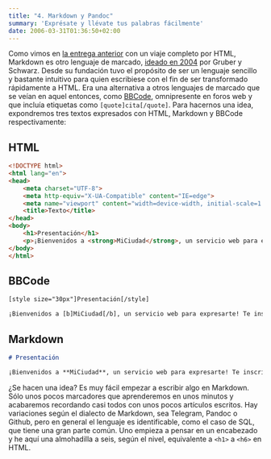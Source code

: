 ```yaml
---
title: "4. Markdown y Pandoc"
summary: 'Exprésate y llévate tus palabras fácilmente'
date: 2006-03-31T01:36:50+02:00
---
```


Como vimos en [la entrega anterior](html) con un viaje completo por HTML, Markdown es otro lenguaje de marcado, [ideado en 2004](https://daringfireball.net/projects/markdown/) por Gruber y Schwarz. Desde su fundación tuvo el propósito de ser un lenguaje sencillo y bastante intuitivo para quien escribiese con el fin de ser transformado rápidamente a HTML. Era una alternativa a otros lenguajes de marcado que se veían en aquel entonces, como [BBCode](https://en.wikipedia.org/wiki/BBCode), omnipresente en foros web y que incluía etiquetas como `[quote]cita[/quote]`. Para hacernos una idea, expondremos tres textos expresados con HTML, Markdown y BBCode respectivamente:

## HTML

```html
<!DOCTYPE html>
<html lang="en">
<head>
    <meta charset="UTF-8">
    <meta http-equiv="X-UA-Compatible" content="IE=edge">
    <meta name="viewport" content="width=device-width, initial-scale=1.0">
    <title>Texto</title>
</head>
<body>
    <h1>Presentación</h1>
    <p>¡Bienvenidos a <strong>MiCiudad</strong>, un servicio web para expresarte! Te inscribes en una <em>ciudad virtual</em> y compartes lo que pienses, además de conocer a otros internaut@s como tú.</p>
</body>
</html>
```

## BBCode

```html
[style size="30px"]Presentación[/style]

¡Bienvenidos a [b]MiCiudad[/b], un servicio web para expresarte! Te inscribes en una [i]ciudad virtual[/i] y compartes lo que pienses, además de conocer a otros internaut@s como tú.
```

## Markdown

```md
# Presentación

¡Bienvenidos a **MiCiudad**, un servicio web para expresarte! Te inscribes en una _ciudad virtual_ y compartes lo que pienses, además de conocer a otros internaut@s como tú.
```

¿Se hacen una idea? Es muy fácil empezar a escribir algo en Markdown. Sólo unos pocos marcadores que aprenderemos en unos minutos y acabaremos recordando casi todos con unos pocos artículos escritos. Hay variaciones según el dialecto de Markdown, sea Telegram, Pandoc o Github, pero en general el lenguaje es identificable, como el caso de SQL, que tiene una gran parte común. Uno empieza a pensar en un encabezado y he aquí una almohadilla a seis, según el nivel, equivalente a `<h1>` a `<h6>` en HTML.